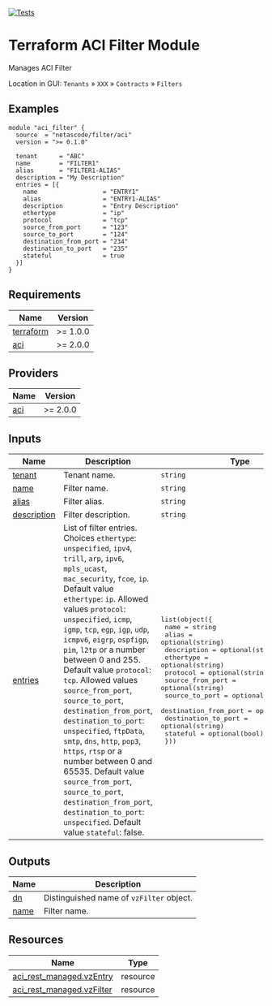 <!-- BEGIN_TF_DOCS -->
[![Tests](https://github.com/netascode/terraform-aci-filter/actions/workflows/test.yml/badge.svg)](https://github.com/netascode/terraform-aci-filter/actions/workflows/test.yml)

# Terraform ACI Filter Module

Manages ACI Filter

Location in GUI:
`Tenants` » `XXX` » `Contracts` » `Filters`

## Examples

```hcl
module "aci_filter" {
  source  = "netascode/filter/aci"
  version = ">= 0.1.0"

  tenant      = "ABC"
  name        = "FILTER1"
  alias       = "FILTER1-ALIAS"
  description = "My Description"
  entries = [{
    name                  = "ENTRY1"
    alias                 = "ENTRY1-ALIAS"
    description           = "Entry Description"
    ethertype             = "ip"
    protocol              = "tcp"
    source_from_port      = "123"
    source_to_port        = "124"
    destination_from_port = "234"
    destination_to_port   = "235"
    stateful              = true
  }]
}
```

## Requirements

| Name | Version |
|------|---------|
| <a name="requirement_terraform"></a> [terraform](#requirement\_terraform) | >= 1.0.0 |
| <a name="requirement_aci"></a> [aci](#requirement\_aci) | >= 2.0.0 |

## Providers

| Name | Version |
|------|---------|
| <a name="provider_aci"></a> [aci](#provider\_aci) | >= 2.0.0 |

## Inputs

| Name | Description | Type | Default | Required |
|------|-------------|------|---------|:--------:|
| <a name="input_tenant"></a> [tenant](#input\_tenant) | Tenant name. | `string` | n/a | yes |
| <a name="input_name"></a> [name](#input\_name) | Filter name. | `string` | n/a | yes |
| <a name="input_alias"></a> [alias](#input\_alias) | Filter alias. | `string` | `""` | no |
| <a name="input_description"></a> [description](#input\_description) | Filter description. | `string` | `""` | no |
| <a name="input_entries"></a> [entries](#input\_entries) | List of filter entries. Choices `ethertype`: `unspecified`, `ipv4`, `trill`, `arp`, `ipv6`, `mpls_ucast`, `mac_security`, `fcoe`, `ip`. Default value `ethertype`: `ip`. Allowed values `protocol`: `unspecified`, `icmp`, `igmp`, `tcp`, `egp`, `igp`, `udp`, `icmpv6`, `eigrp`, `ospfigp`, `pim`, `l2tp` or a number between 0 and 255. Default value `protocol`: `tcp`. Allowed values `source_from_port`, `source_to_port`, `destination_from_port`, `destination_to_port`: `unspecified`, `ftpData`, `smtp`, `dns`, `http`, `pop3`, `https`, `rtsp` or a number between 0 and 65535. Default value `source_from_port`, `source_to_port`, `destination_from_port`, `destination_to_port`: `unspecified`. Default value `stateful`: false. | <pre>list(object({<br>    name                  = string<br>    alias                 = optional(string)<br>    description           = optional(string)<br>    ethertype             = optional(string)<br>    protocol              = optional(string)<br>    source_from_port      = optional(string)<br>    source_to_port        = optional(string)<br>    destination_from_port = optional(string)<br>    destination_to_port   = optional(string)<br>    stateful              = optional(bool)<br>  }))</pre> | `[]` | no |

## Outputs

| Name | Description |
|------|-------------|
| <a name="output_dn"></a> [dn](#output\_dn) | Distinguished name of `vzFilter` object. |
| <a name="output_name"></a> [name](#output\_name) | Filter name. |

## Resources

| Name | Type |
|------|------|
| [aci_rest_managed.vzEntry](https://registry.terraform.io/providers/CiscoDevNet/aci/latest/docs/resources/rest_managed) | resource |
| [aci_rest_managed.vzFilter](https://registry.terraform.io/providers/CiscoDevNet/aci/latest/docs/resources/rest_managed) | resource |
<!-- END_TF_DOCS -->